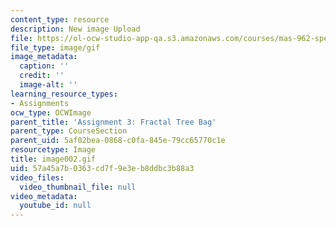 ```yaml
---
content_type: resource
description: New image Upload
file: https://ol-ocw-studio-app-qa.s3.amazonaws.com/courses/mas-962-special-topics-new-textiles-spring-2010/57a45a7b0363cd7f9e3eb8ddbc3b88a3_image002.gif
file_type: image/gif
image_metadata:
  caption: ''
  credit: ''
  image-alt: ''
learning_resource_types:
- Assignments
ocw_type: OCWImage
parent_title: 'Assignment 3: Fractal Tree Bag'
parent_type: CourseSection
parent_uid: 5af02bea-0868-c0fa-845e-79cc65770c1e
resourcetype: Image
title: image002.gif
uid: 57a45a7b-0363-cd7f-9e3e-b8ddbc3b88a3
video_files:
  video_thumbnail_file: null
video_metadata:
  youtube_id: null
---
```


